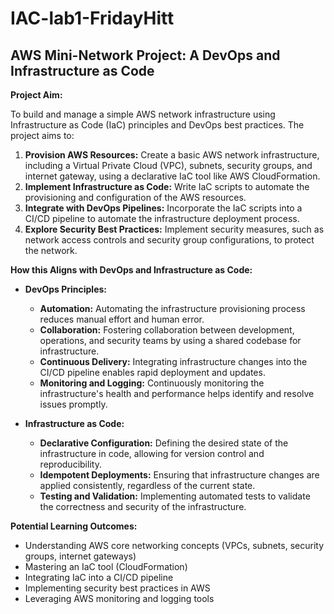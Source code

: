 # IAC-lab1-FridayHitt
## AWS Mini-Network Project: A DevOps and Infrastructure as Code

**Project Aim:**

To build and manage a simple AWS network infrastructure using Infrastructure as Code (IaC) principles and DevOps best practices. The project aims to:

1. **Provision AWS Resources:** Create a basic AWS network infrastructure, including a Virtual Private Cloud (VPC), subnets, security groups, and internet gateway, using a declarative IaC tool like AWS CloudFormation.
2. **Implement Infrastructure as Code:** Write IaC scripts to automate the provisioning and configuration of the AWS resources.
3. **Integrate with DevOps Pipelines:** Incorporate the IaC scripts into a CI/CD pipeline to automate the infrastructure deployment process.
4. **Explore Security Best Practices:** Implement security measures, such as network access controls and security group configurations, to protect the network.


**How this Aligns with DevOps and Infrastructure as Code:**

* **DevOps Principles:**
    * **Automation:** Automating the infrastructure provisioning process reduces manual effort and human error.
    * **Collaboration:** Fostering collaboration between development, operations, and security teams by using a shared codebase for infrastructure.
    * **Continuous Delivery:** Integrating infrastructure changes into the CI/CD pipeline enables rapid deployment and updates.
    * **Monitoring and Logging:** Continuously monitoring the infrastructure's health and performance helps identify and resolve issues promptly.

* **Infrastructure as Code:**
    * **Declarative Configuration:** Defining the desired state of the infrastructure in code, allowing for version control and reproducibility.
    * **Idempotent Deployments:** Ensuring that infrastructure changes are applied consistently, regardless of the current state.
    * **Testing and Validation:** Implementing automated tests to validate the correctness and security of the infrastructure.


 **Potential Learning Outcomes:**

* Understanding AWS core networking concepts (VPCs, subnets, security groups, internet gateways)
* Mastering an IaC tool (CloudFormation)
* Integrating IaC into a CI/CD pipeline
* Implementing security best practices in AWS
* Leveraging AWS monitoring and logging tools

